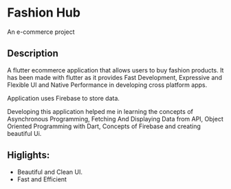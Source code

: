 # Fashion Hub

An e-commerce project

## Description
A flutter ecommerce application that allows users to buy fashion products. It has been made with flutter as it provides Fast Development, Expressive and Flexible UI and Native Performance in developing cross platform apps.

Application uses Firebase to store data.

Developing this application helped me in learning the concepts of Asynchronous Programming, Fetching And Displaying Data from API, Object Oriented Programming with Dart, Concepts of Firebase and creating beautiful Ui.

## Higlights:
  * Beautiful and Clean UI.
  * Fast and Efficient

